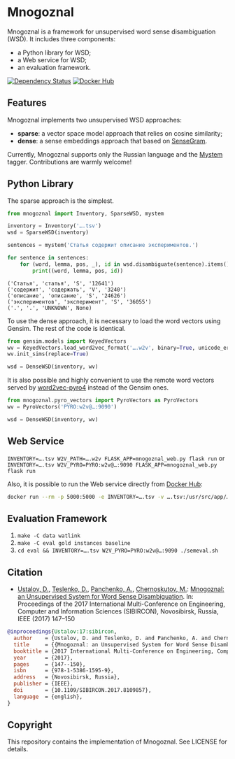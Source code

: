 # Mnogoznal

Mnogoznal is a framework for unsupervised word sense disambiguation (WSD). It includes three components:

* a Python library for WSD;
* a Web service for WSD;
* an evaluation framework.

[![Dependency Status][gemnasium_badge]][gemnasium_link] [![Docker Hub][docker_badge]][docker_link]

[gemnasium_badge]: https://gemnasium.com/nlpub/mnogoznal.svg
[gemnasium_link]: https://gemnasium.com/nlpub/mnogoznal
[docker_badge]: https://img.shields.io/docker/pulls/nlpub/mnogoznal.svg
[docker_link]: https://hub.docker.com/r/nlpub/mnogoznal/

## Features

Mnogoznal implements two unsupervised WSD approaches:

* **sparse**: a vector space model approach that relies on cosine similarity;
* **dense**: a sense embeddings approach that based on [SenseGram](https://github.com/tudarmstadt-lt/sensegram).

Currently, Mnogoznal supports only the Russian language and the [Mystem](https://nlpub.ru/Mystem) tagger. Contributions are warmly welcome!

## Python Library

The sparse approach is the simplest.

```python
from mnogoznal import Inventory, SparseWSD, mystem

inventory = Inventory('….tsv')
wsd = SparseWSD(inventory)

sentences = mystem('Статья содержит описание экспериментов.')

for sentence in sentences:
    for (word, lemma, pos, _), id in wsd.disambiguate(sentence).items():
        print((word, lemma, pos, id))
```
```
('Статья', 'статья', 'S', '12641')
('содержит', 'содержать', 'V', '3240')
('описание', 'описание', 'S', '24626')
('экспериментов', 'эксперимент', 'S', '36055')
('.', '.', 'UNKNOWN', None)
```

To use the dense approach, it is necessary to load the word vectors using Gensim. The rest of the code is identical.

```python
from gensim.models import KeyedVectors
wv = KeyedVectors.load_word2vec_format('….w2v', binary=True, unicode_errors='ignore')
wv.init_sims(replace=True)

wsd = DenseWSD(inventory, wv)
```

It is also possible and highly convenient to use the remote word vectors served by [word2vec-pyro4](https://github.com/nlpub/word2vec-pyro4) instead of the Gensim ones.

```python
from mnogoznal.pyro_vectors import PyroVectors as PyroVectors
wv = PyroVectors('PYRO:w2v@…:9090')

wsd = DenseWSD(inventory, wv)
```

## Web Service

`INVENTORY=….tsv W2V_PATH=….w2v FLASK_APP=mnogoznal_web.py flask run` or `INVENTORY=….tsv W2V_PYRO=PYRO:w2v@…:9090 FLASK_APP=mnogoznal_web.py flask run`

Also, it is possible to run the Web service directly from [Docker Hub](https://hub.docker.com/r/nlpub/mnogoznal/):

```bash
docker run --rm -p 5000:5000 -e INVENTORY=….tsv -v ….tsv:/usr/src/app/….tsv:ro
```

## Evaluation Framework

1. `make -C data watlink`
2. `make -C eval gold instances baseline`
3. `cd eval && INVENTORY=….tsv W2V_PYRO=PYRO:w2v@…:9090 ./semeval.sh`

## Citation

* [Ustalov, D.](https://github.com/dustalov), [Teslenko, D.](https://github.com/pushkinue), [Panchenko, A.](https://github.com/alexanderpanchenko), [Chernoskutov, M.](https://github.com/chernoskutov): [Mnogoznal: an Unsupervised System for Word Sense Disambiguation](https://doi.org/10.1109/SIBIRCON.2017.8109857). In: Proceedings of the 2017 International Multi-Conference on Engineering, Computer and Information Sciences (SIBIRCON), Novosibirsk, Russia, IEEE (2017) 147–150

```bibtex
@inproceedings{Ustalov:17:sibircon,
  author    = {Ustalov, D. and Teslenko, D. and Panchenko, A. and Chernoskutov, M.},
  title     = {{Mnogoznal: an Unsupervised System for Word Sense Disambiguation}},
  booktitle = {2017 International Multi-Conference on Engineering, Computer and Information Sciences (SIBIRCON)},
  year      = {2017},
  pages     = {147--150},
  isbn      = {978-1-5386-1595-9},
  address   = {Novosibirsk, Russia},
  publisher = {IEEE},
  doi       = {10.1109/SIBIRCON.2017.8109857},
  language  = {english},
}
```

## Copyright

This repository contains the implementation of Mnogoznal. See LICENSE for details.
